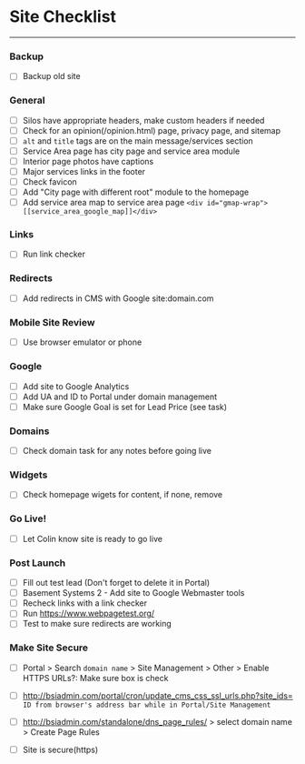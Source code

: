 # <i class="far fa-check-square"></i> Site Checklist
***
### Backup
- [ ] Backup old site

### General
- [ ] Silos have appropriate headers, make custom headers if needed
- [ ] Check for an opinion(/opinion.html) page, privacy page, and sitemap
- [ ] `alt` and `title` tags are on the main message/services section
- [ ] Service Area page has city page and service area module
- [ ] Interior page photos have captions
- [ ] Major services links in the footer
- [ ] Check favicon
- [ ] Add "City page with different root" module to the homepage
- [ ] Add service area map to service area page `<div id="gmap-wrap">[[service_area_google_map]]</div>`

### Links
- [ ] Run link checker

### Redirects
- [ ] Add redirects in CMS with Google site:domain.com

### Mobile Site Review
- [ ] Use browser emulator or phone

### Google
- [ ] Add site to Google Analytics
- [ ] Add UA and ID to Portal under domain management
- [ ] Make sure Google Goal is set for Lead Price (see task)

### Domains
- [ ] Check domain task for any notes before going live

### Widgets
- [ ] Check homepage wigets for content, if none, remove

### Go Live!
- [ ] Let Colin know site is ready to go live

### Post Launch
- [ ] Fill out test lead (Don't forget to delete it in Portal)
- [ ] Basement Systems 2 - Add site to Google Webmaster tools
- [ ] Recheck links with a link checker
- [ ] Run https://www.webpagetest.org/
- [ ] Test to make sure redirects are working

### Make Site Secure
- [ ] Portal > Search `domain name` > Site Management > Other > Enable HTTPS URLs?: Make sure box is check
- [ ] http://bsiadmin.com/portal/cron/update_cms_css_ssl_urls.php?site_ids= `ID from browser's address bar while in Portal/Site Management`
- [ ] http://bsiadmin.com/standalone/dns_page_rules/ > select domain name > Create Page Rules
- [ ] Site is secure(https) 

